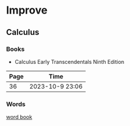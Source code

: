 # Improve

## Calculus

### Books

- Calculus Early Transcendentals Ninth Edition

| Page | Time            |
| ---- | --------------- |
| 36   | 2023-10-9 23:06 |

### Words

[word book](/study/wordbook.md)
